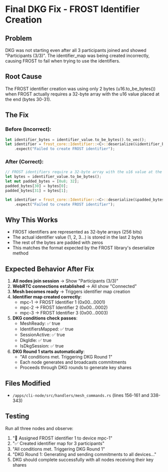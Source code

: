 # Final DKG Fix - FROST Identifier Creation

## Problem
DKG was not starting even after all 3 participants joined and showed "Participants (3/3)". The identifier_map was being created incorrectly, causing FROST to fail when trying to use the identifiers.

## Root Cause
The FROST identifier creation was using only 2 bytes (u16.to_be_bytes()) when FROST actually requires a 32-byte array with the u16 value placed at the end (bytes 30-31).

## The Fix

### Before (Incorrect):
```rust
let identifier_bytes = identifier_value.to_be_bytes().to_vec();
let identifier = frost_core::Identifier::<C>::deserialize(&identifier_bytes)
    .expect("Failed to create FROST identifier");
```

### After (Correct):
```rust
// FROST identifiers require a 32-byte array with the u16 value at the end
let bytes = identifier_value.to_be_bytes();
let mut padded_bytes = [0u8; 32];
padded_bytes[30] = bytes[0];
padded_bytes[31] = bytes[1];

let identifier = frost_core::Identifier::<C>::deserialize(&padded_bytes)
    .expect("Failed to create FROST identifier");
```

## Why This Works
- FROST identifiers are represented as 32-byte arrays (256 bits)
- The actual identifier value (1, 2, 3...) is stored in the last 2 bytes
- The rest of the bytes are padded with zeros
- This matches the format expected by the FROST library's deserialize method

## Expected Behavior After Fix

1. **All nodes join session** → Show "Participants (3/3)"
2. **WebRTC connections established** → All show "Connected"
3. **Mesh becomes ready** → Triggers identifier map creation
4. **Identifier map created correctly**:
   - mpc-1 → FROST Identifier 1 (0x00...0001)
   - mpc-2 → FROST Identifier 2 (0x00...0002)
   - mpc-3 → FROST Identifier 3 (0x00...0003)
5. **DKG conditions check passes**:
   - MeshReady: ✅ true
   - IdentifiersMapped: ✅ true
   - SessionActive: ✅ true
   - DkgIdle: ✅ true
   - IsDkgSession: ✅ true
6. **DKG Round 1 starts automatically**:
   - "All conditions met. Triggering DKG Round 1"
   - Each node generates and broadcasts commitments
   - Proceeds through DKG rounds to generate key shares

## Files Modified
- `/apps/cli-node/src/handlers/mesh_commands.rs` (lines 156-161 and 338-343)

## Testing
Run all three nodes and observe:
1. "🔑 Assigned FROST identifier 1 to device mpc-1"
2. "✅ Created identifier map for 3 participants"
3. "All conditions met. Triggering DKG Round 1"
4. "DKG Round 1: Generating and sending commitments to all devices..."
5. DKG should complete successfully with all nodes receiving their key shares